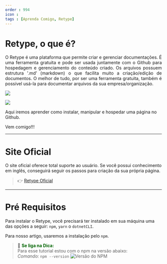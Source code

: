 ```yaml
---
order : 994
icon : 
tags : [Aprenda Comigo, Retype]
---
```


# Retype, o que é?
<p style="text-align: justify;"> 
O Retype é uma plataforma que permite criar e gerenciar documentações.
É uma ferramenta gratuita e pode ser usada juntamente com o Github para hospedagem e gerenciamento do conteúdo criado.
Os arquivos possuem estrutura '.md' (markdown) o que facilita muito a criação/edição de documentos.
O melhor de tudo, por ser uma ferramenta gratuita, também é possível usá-la para documentar arquivos da sua empresa/organização. </p>

![](../img/barra.png)

![](../Retype/Retype.png)


Aqui iremos aprender como instalar, manipular e hospedar uma página no Github.

Vem comigo!!!


---

# Site Oficial
O site oficial oferece total suporte ao usuário. 
Se você possui conhecimento em inglês, conseguirá seguir os passos para criação da sua própria página.

>👉 [Retype Oficial](https://retype.com/)

---

# Pré Requisitos
Para instalar o Retype, você precisará ter instalado em sua máquina uma das opções a seguir:
`npm`, `yarn` o `dotnetCLI`.

Para nosso artigo, usaremos a instalação pelo `npm`.

>🤩 <span style="color:darkgreen">**Se liga na Dica:** </span>  
Para esse tutorial estou com o npm na versão abaixo: <br>
_Comando:_ `npm --version`
![Versão do NPM](../Retype/npm.png "NPM")


 

